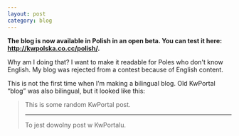 ```yaml
---
layout: post
category: blog
---
```

**The blog is now available in Polish in an open beta. You can test it here: <http://kwpolska.co.cc/polish/>.**

Why am I doing that? I want to make it readable for Poles who don't know English. My blog was rejected from a contest because of English content.

This is not the first time when I’m making a bilingual blog. Old KwPortal “blog” was also bilingual, but it looked like this:

> This is some random KwPortal post.
> <hr>
> To jest dowolny post w KwPortalu.
